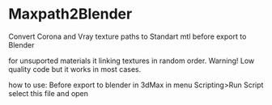# Maxpath2Blender
Convert Corona and Vray texture paths to Standart mtl before export to Blender

for unsuported materials it linking textures in random order.
Warning! Low quality code but it works in most cases.

how to use:
Before export to blender
in 3dMax in menu Scripting>Run Script select this file and open
